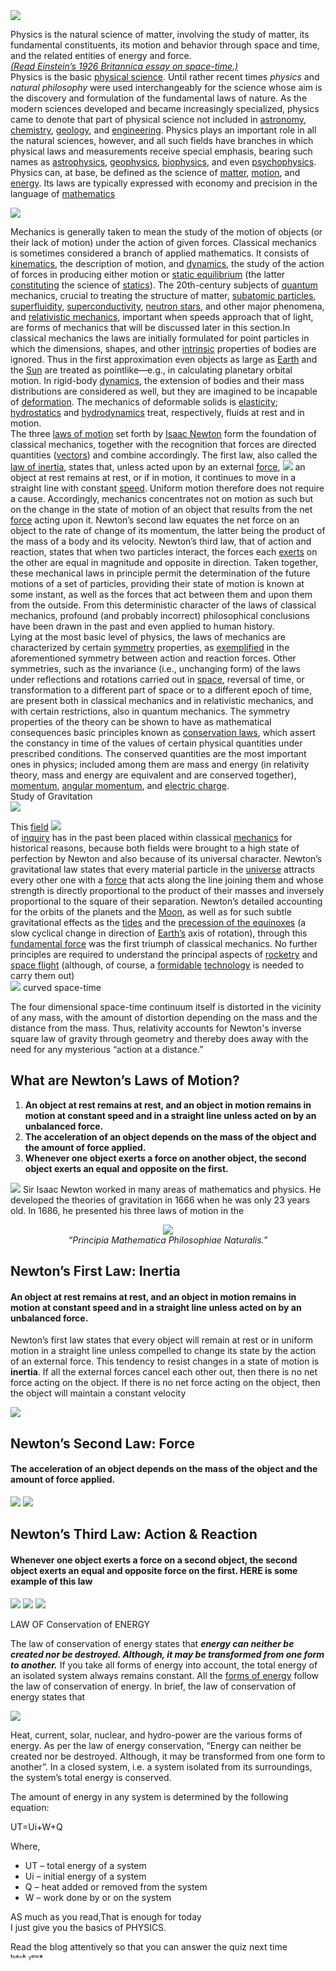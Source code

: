 <img src="https://raw.githubusercontent.com/STEAMer-Academy/Steamer-Blogs/refs/heads/main/Science/Physics/Part%202/Images/Image%201.png" />

Physics is the natural science of matter, involving the study of matter, its fundamental constituents, its motion and behavior through space and time, and the related entities of energy and force.\
[_(Read Einstein’s 1926 Britannica essay on space-time.)_](https://www.britannica.com/topic/Albert-Einstein-on-Space-Time-1987141)\
Physics is the basic [physical science](https://www.britannica.com/science/physical-science). Until rather recent times _physics_ and _natural philosophy_ were used interchangeably for the science whose aim is the discovery and formulation of the fundamental laws of nature. As the modern sciences developed and became increasingly specialized, physics came to denote that part of physical science not included in [astronomy](https://www.britannica.com/science/astronomy), [chemistry](https://www.britannica.com/science/chemistry), [geology](https://www.britannica.com/science/geology), and [engineering](https://www.britannica.com/technology/engineering). Physics plays an important role in all the natural sciences, however, and all such fields have branches in which physical laws and measurements receive special emphasis, bearing such names as [astrophysics](https://www.britannica.com/science/astrophysics), [geophysics](https://www.britannica.com/science/geophysics), [biophysics](https://www.britannica.com/science/biophysics), and even [psychophysics](https://www.britannica.com/science/psychophysics). Physics can, at base, be defined as the science of [matter](https://www.britannica.com/science/matter), [motion](https://www.britannica.com/science/motion-mechanics), and [energy](https://www.britannica.com/science/energy). Its laws are typically expressed with economy and precision in the language of [mathematics](https://www.britannica.com/science/mathematics)

<img src="https://raw.githubusercontent.com/STEAMer-Academy/Steamer-Blogs/refs/heads/main/Science/Physics/Part%202/Images/Image%202.png" />

Mechanics is generally taken to mean the study of the motion of objects (or their lack of motion) under the action of given forces. Classical mechanics is sometimes considered a branch of applied mathematics. It consists of [kinematics](https://www.britannica.com/science/kinematics), the description of motion, and [dynamics](https://www.britannica.com/science/dynamics-physics), the study of the action of forces in producing either motion or [static equilibrium](https://www.britannica.com/science/equilibrium-physics) (the latter [constituting](https://www.merriam-webster.com/dictionary/constituting) the science of [statics](https://www.britannica.com/science/statics)). The 20th-century subjects of [quantum](https://www.merriam-webster.com/dictionary/quantum) mechanics, crucial to treating the structure of matter, [subatomic particles](https://www.britannica.com/science/subatomic-particle), [superfluidity](https://www.britannica.com/science/superfluidity), [superconductivity](https://www.britannica.com/science/superconductivity), [neutron stars](https://www.britannica.com/science/neutron-star), and other major phenomena, and [relativistic mechanics](https://www.britannica.com/science/relativistic-mechanics), important when speeds approach that of light, are forms of mechanics that will be discussed later in this section.In classical mechanics the laws are initially formulated for point particles in which the dimensions, shapes, and other [intrinsic](https://www.merriam-webster.com/dictionary/intrinsic) properties of bodies are ignored. Thus in the first approximation even objects as large as [Earth](https://www.britannica.com/place/Earth) and the [Sun](https://www.britannica.com/place/Sun) are treated as pointlike—e.g., in calculating planetary orbital motion. In rigid-body [dynamics](https://www.merriam-webster.com/dictionary/dynamics), the extension of bodies and their mass distributions are considered as well, but they are imagined to be incapable of [deformation](https://www.britannica.com/science/deformation-mechanics). The mechanics of deformable solids is [elasticity](https://www.britannica.com/science/elasticity-physics); [hydrostatics](https://www.britannica.com/science/hydrostatics) and [hydrodynamics](https://www.britannica.com/science/fluid-mechanics/Hydrodynamics#ref77483) treat, respectively, fluids at rest and in motion.\
The three [laws of motion](https://www.britannica.com/science/Newtons-laws-of-motion) set forth by [Isaac Newton](https://www.britannica.com/biography/Isaac-Newton) form the foundation of classical mechanics, together with the recognition that forces are directed quantities ([vectors](https://www.britannica.com/science/vector-physics)) and combine accordingly. The first law, also called the [law of inertia](https://www.britannica.com/science/inertia), states that, unless acted upon by an external [force](https://www.britannica.com/science/force-physics), <img src="https://raw.githubusercontent.com/STEAMer-Academy/Steamer-Blogs/refs/heads/main/Science/Physics/Part%202/Images/Image%203.png" /> an object at rest remains at rest, or if in motion, it continues to move in a straight line with constant [speed](https://www.britannica.com/technology/speed-photography). Uniform motion therefore does not require a cause. Accordingly, mechanics concentrates not on motion as such but on the change in the state of motion of an object that results from the net [force](https://www.britannica.com/science/law-of-force) acting upon it. Newton’s second law equates the net force on an object to the rate of change of its momentum, the latter being the product of the mass of a body and its velocity. Newton’s third law, that of action and reaction, states that when two particles interact, the forces each [exerts](https://www.britannica.com/dictionary/exerts) on the other are equal in magnitude and opposite in direction. Taken together, these mechanical laws in principle permit the determination of the future motions of a set of particles, providing their state of motion is known at some instant, as well as the forces that act between them and upon them from the outside. From this deterministic character of the laws of classical mechanics, profound (and probably incorrect) philosophical conclusions have been drawn in the past and even applied to human history.\
Lying at the most basic level of physics, the laws of mechanics are characterized by certain [symmetry](https://www.britannica.com/science/symmetry-physics) properties, as [exemplified](https://www.britannica.com/dictionary/exemplified) in the aforementioned symmetry between action and reaction forces. Other symmetries, such as the invariance (i.e., unchanging form) of the laws under reflections and rotations carried out in [space](https://www.britannica.com/science/space-physics-and-metaphysics), reversal of time, or transformation to a different part of space or to a different epoch of time, are present both in classical mechanics and in relativistic mechanics, and with certain restrictions, also in quantum mechanics. The symmetry properties of the theory can be shown to have as mathematical consequences basic principles known as [conservation laws](https://www.britannica.com/science/conservation-law), which assert the constancy in time of the values of certain physical quantities under prescribed conditions. The conserved quantities are the most important ones in physics; included among them are mass and energy (in relativity theory, mass and energy are equivalent and are conserved together), [momentum](https://www.britannica.com/science/momentum), [angular momentum](https://www.britannica.com/science/angular-momentum), and [electric charge](https://www.britannica.com/science/electric-charge).\
Study of Gravitation\
<img src="https://raw.githubusercontent.com/STEAMer-Academy/Steamer-Blogs/refs/heads/main/Science/Physics/Part%202/Images/Image%204.png" />

This [field](https://www.britannica.com/science/field-physics) <img src="https://raw.githubusercontent.com/STEAMer-Academy/Steamer-Blogs/refs/heads/main/Science/Physics/Part%202/Images/Image%205.png" />\
of [inquiry](https://www.britannica.com/dictionary/inquiry) has in the past been placed within classical [mechanics](https://www.britannica.com/science/mechanics) for historical reasons, because both fields were brought to a high state of perfection by Newton and also because of its universal character. Newton’s gravitational law states that every material particle in the [universe](https://www.britannica.com/science/universe) attracts every other one with a [force](https://www.britannica.com/science/force-physics) that acts along the line joining them and whose strength is directly proportional to the product of their masses and inversely proportional to the square of their separation. Newton’s detailed accounting for the orbits of the planets and the [Moon](https://www.britannica.com/place/Moon), as well as for such subtle gravitational effects as the [tides](https://www.britannica.com/science/tide) and the [precession of the equinoxes](https://www.britannica.com/science/precession-of-the-equinoxes) (a slow cyclical change in direction of [Earth’s](https://www.britannica.com/place/Earth) axis of rotation), through this [fundamental force](https://www.britannica.com/science/fundamental-interaction) was the first triumph of classical mechanics. No further principles are required to understand the principal aspects of [rocketry](https://www.britannica.com/technology/rocket-jet-propulsion-device-and-vehicle) and [space flight](https://www.britannica.com/science/space-exploration) (although, of course, a [formidable](https://www.merriam-webster.com/dictionary/formidable) [technology](https://www.britannica.com/technology/technology) is needed to carry them out)\
<img src="https://raw.githubusercontent.com/STEAMer-Academy/Steamer-Blogs/refs/heads/main/Science/Physics/Part%202/Images/Image%206.png" /> curved space-time

The four dimensional space-time continuum itself is distorted in the vicinity of any mass, with the amount of distortion depending on the mass and the distance from the mass. Thus, relativity accounts for Newton's inverse square law of gravity through geometry and thereby does away with the need for any mysterious “action at a distance.”

## **What are Newton’s Laws of Motion?**

1. **An object at rest remains at rest, and an object in motion remains in motion at constant speed and in a straight line unless acted on by an unbalanced force.**
1. **The acceleration of an object depends on the mass of the object and the amount of force applied.**
1. **Whenever one object exerts a force on another object, the second object exerts an equal and opposite on the first.**

<img src="https://raw.githubusercontent.com/STEAMer-Academy/Steamer-Blogs/refs/heads/main/Science/Physics/Part%202/Images/Image%207.png" /> Sir Isaac Newton worked in many areas of mathematics and physics. He developed the theories of gravitation in 1666 when he was only 23 years old. In 1686, he presented his three laws of motion in the

<p align="center">
   <img src="https://raw.githubusercontent.com/STEAMer-Academy/Steamer-Blogs/refs/heads/main/Science/Physics/Part%202/Images/Image%208.png" />
   <br />
   <i>“Principia Mathematica Philosophiae Naturalis.” </i>
 </p>

## **Newton’s First Law: Inertia**

#### **An object at rest remains at rest, and an object in motion remains in motion at constant speed and in a straight line unless acted on by an unbalanced force.**

Newton’s first law states that every object will remain at rest or in uniform motion in a straight line unless compelled to change its state by the action of an external force. This tendency to resist changes in a state of motion is **inertia**. If all the external forces cancel each other out, then there is no net force acting on the object. If there is no net force acting on the object, then the object will maintain a constant velocity

<img src="https://raw.githubusercontent.com/STEAMer-Academy/Steamer-Blogs/refs/heads/main/Science/Physics/Part%202/Images/Image%209.png" />

## **Newton’s Second Law: Force**

#### **The acceleration of an object depends on the mass of the object and the amount of force applied.**

<img src="https://raw.githubusercontent.com/STEAMer-Academy/Steamer-Blogs/refs/heads/main/Science/Physics/Part%202/Images/Image%2010.png" />

<img src="https://raw.githubusercontent.com/STEAMer-Academy/Steamer-Blogs/refs/heads/main/Science/Physics/Part%202/Images/Image%2011.png" />

## **Newton’s Third Law: Action & Reaction**

#### **Whenever one object exerts a force on a second object, the second object exerts an equal and opposite force on the first.** **HERE is some example of this law**

<img src="https://raw.githubusercontent.com/STEAMer-Academy/Steamer-Blogs/refs/heads/main/Science/Physics/Part%202/Images/Image%2012.png" />

<img src="https://raw.githubusercontent.com/STEAMer-Academy/Steamer-Blogs/refs/heads/main/Science/Physics/Part%202/Images/Image%2013.png" />

<img src="https://raw.githubusercontent.com/STEAMer-Academy/Steamer-Blogs/refs/heads/main/Science/Physics/Part%202/Images/Image%2014.png" />

LAW OF Conservation of ENERGY

The law of conservation of energy states that **_energy can neither be created nor be destroyed. Although, it may be transformed from one form to another._** If you take all forms of energy into account, the total energy of an isolated system always remains constant. All the [forms of energy](https://byjus.com/physics/energy/) follow the law of conservation of energy. In brief, the law of conservation of energy states that

<img src="https://raw.githubusercontent.com/STEAMer-Academy/Steamer-Blogs/refs/heads/main/Science/Physics/Part%202/Images/Image%2015.png" />

Heat, current, solar, nuclear, and hydro-power are the various forms of energy. As per the law of energy conservation, “Energy can neither be created nor be destroyed. Although, it may be transformed from one form to another”. In a closed system, i.e. a system isolated from its surroundings, the system’s total energy is conserved.

The amount of energy in any system is determined by the following equation:

UT=Ui+W+Q

Where,

- UT – total energy of a system
- Ui – initial energy of a system
- Q – heat added or removed from the system
- W – work done by or on the system

AS much as you read,That is enough for today\
I just give you the basics of PHYSICS.

Read the blog attentively so that you can answer the quiz next time\
ᵗᑋᵃᐢᵏ ᵞᵒᵘ\*

